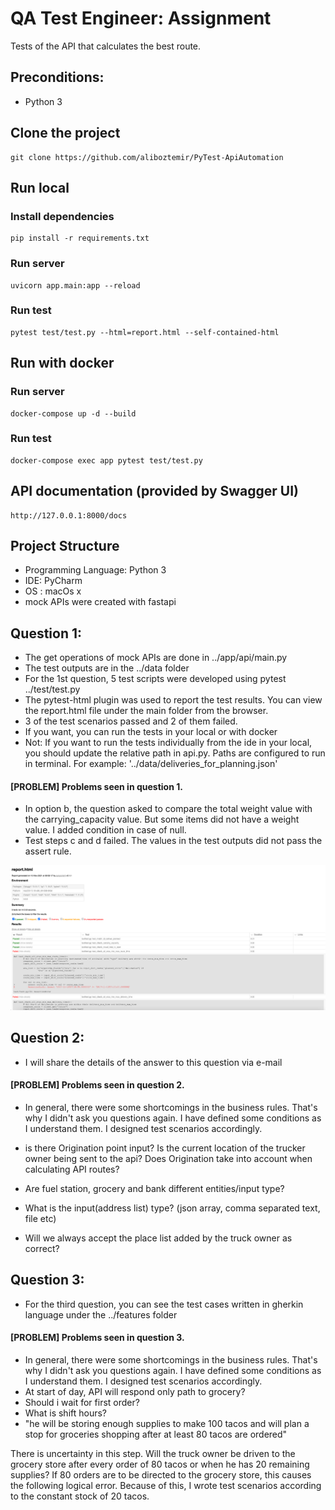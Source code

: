 # QA Test Engineer: Assignment
Tests of the API that calculates the best route.

## Preconditions:

- Python 3

## Clone the project

```
git clone https://github.com/aliboztemir/PyTest-ApiAutomation
```

## Run local

### Install dependencies

```
pip install -r requirements.txt
```

### Run server

```
uvicorn app.main:app --reload
```

### Run test

```
pytest test/test.py --html=report.html --self-contained-html
```

## Run with docker

### Run server

```
docker-compose up -d --build
```

### Run test

```
docker-compose exec app pytest test/test.py
```

## API documentation (provided by Swagger UI)

```
http://127.0.0.1:8000/docs
```

##  Project Structure
* Programming Language: Python 3
* IDE: PyCharm
* OS : macOs x
* mock APIs were created with fastapi

##  Question 1:

* The get operations of mock APIs are done in ../app/api/main.py
* The test outputs are in the ../data folder
* For the 1st question, 5 test scripts were developed using pytest ../test/test.py
* The pytest-html plugin was used to report the test results. You can view the report.html file under the main folder from the browser.
* 3 of the test scenarios passed and 2 of them failed.
* If you want, you can run the tests in your local or with docker
* Not: If you want to run the tests individually from the ide in your local, you should update the relative path in api.py. Paths are configured to run in terminal. For example: '../data/deliveries_for_planning.json'

#### [PROBLEM] Problems seen in question 1.
* In option b, the question asked to compare the total weight value with the carrying_capacity value. But some items did not have a weight value. I added condition in case of null.
* Test steps c and d failed. The values in the test outputs did not pass the assert rule.

![Test Report Screenshot](https://github.com/aliboztemir/PyTest-ApiAutomation/blob/main/screenshot/Test%20Report.png)

##  Question 2:

* I will share the details of the answer to this question via e-mail

#### [PROBLEM] Problems seen in question 2.

* In general, there were some shortcomings in the business rules. That's why I didn't ask you questions again. I have defined some conditions as I understand them. I designed test scenarios accordingly.

* is there Origination point input? Is the current location of the trucker owner being sent to the api? Does Origination take into account when calculating API routes?

* Are fuel station, grocery and bank different entities/input type?

* What is the input(address list) type? (json array, comma separated text, file etc)

* Will we always accept the place list added by the truck owner as correct?


##  Question 3:

* For the third question, you can see the test cases written in gherkin language under the ../features folder

#### [PROBLEM] Problems seen in question 3.

* In general, there were some shortcomings in the business rules. That's why I didn't ask you questions again. I have defined some conditions as I understand them. I designed test scenarios accordingly.
* At start of day, API will respond only path to grocery?
* Should i wait for first order?
* What is shift hours?
* "he will be storing enough supplies to make 100 tacos and will plan a stop for groceries shopping after at least 80 tacos are ordered"

There is uncertainty in this step. Will the truck owner be driven to the grocery store after every order of 80 tacos or when he has 20 remaining supplies? If 80 orders are to be directed to the grocery store, this causes the following logical error. Because of this, I wrote test scenarios according to the constant stock of 20 tacos.

